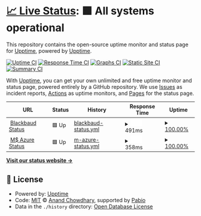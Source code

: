 # [📈 Live Status](https://demo.upptime.js.org): <!--live status--> **🟩 All systems operational**

This repository contains the open-source uptime monitor and status page for [Upptime](https://upptime.js.org), powered by [Upptime](https://github.com/upptime/upptime).

[![Uptime CI](https://github.com/upptime/upptime/workflows/Uptime%20CI/badge.svg)](https://github.com/upptime/upptime/actions?query=workflow%3A%22Uptime+CI%22)
[![Response Time CI](https://github.com/upptime/upptime/workflows/Response%20Time%20CI/badge.svg)](https://github.com/upptime/upptime/actions?query=workflow%3A%22Response+Time+CI%22)
[![Graphs CI](https://github.com/upptime/upptime/workflows/Graphs%20CI/badge.svg)](https://github.com/upptime/upptime/actions?query=workflow%3A%22Graphs+CI%22)
[![Static Site CI](https://github.com/upptime/upptime/workflows/Static%20Site%20CI/badge.svg)](https://github.com/upptime/upptime/actions?query=workflow%3A%22Static+Site+CI%22)
[![Summary CI](https://github.com/upptime/upptime/workflows/Summary%20CI/badge.svg)](https://github.com/upptime/upptime/actions?query=workflow%3A%22Summary+CI%22)

With [Upptime](https://upptime.js.org), you can get your own unlimited and free uptime monitor and status page, powered entirely by a GitHub repository. We use [Issues](https://github.com/upptime/upptime/issues) as incident reports, [Actions](https://github.com/upptime/upptime/actions) as uptime monitors, and [Pages](https://demo.upptime.js.org) for the status page.

<!--start: status pages-->
<!-- This summary is generated by Upptime (https://github.com/upptime/upptime) -->
<!-- Do not edit this manually, your changes will be overwritten -->
<!-- prettier-ignore -->
| URL | Status | History | Response Time | Uptime |
| --- | ------ | ------- | ------------- | ------ |
| <img alt="" src="https://icons.duckduckgo.com/ip3/status.blackbaud.com.ico" height="13"> [Blackbaud Status](https://status.blackbaud.com/) | 🟩 Up | [blackbaud-status.yml](https://github.com/elykittytee/probably-down-space/commits/HEAD/history/blackbaud-status.yml) | <details><summary><img alt="Response time graph" src="./graphs/blackbaud-status/response-time-week.png" height="20"> 491ms</summary><br><a href="https://upptime.github.io/upptime/history/blackbaud-status"><img alt="Response time 491" src="https://img.shields.io/endpoint?url=https%3A%2F%2Fraw.githubusercontent.com%2Felykittytee%2Fprobably-down-space%2FHEAD%2Fapi%2Fblackbaud-status%2Fresponse-time.json"></a><br><a href="https://upptime.github.io/upptime/history/blackbaud-status"><img alt="24-hour response time 491" src="https://img.shields.io/endpoint?url=https%3A%2F%2Fraw.githubusercontent.com%2Felykittytee%2Fprobably-down-space%2FHEAD%2Fapi%2Fblackbaud-status%2Fresponse-time-day.json"></a><br><a href="https://upptime.github.io/upptime/history/blackbaud-status"><img alt="7-day response time 491" src="https://img.shields.io/endpoint?url=https%3A%2F%2Fraw.githubusercontent.com%2Felykittytee%2Fprobably-down-space%2FHEAD%2Fapi%2Fblackbaud-status%2Fresponse-time-week.json"></a><br><a href="https://upptime.github.io/upptime/history/blackbaud-status"><img alt="30-day response time 491" src="https://img.shields.io/endpoint?url=https%3A%2F%2Fraw.githubusercontent.com%2Felykittytee%2Fprobably-down-space%2FHEAD%2Fapi%2Fblackbaud-status%2Fresponse-time-month.json"></a><br><a href="https://upptime.github.io/upptime/history/blackbaud-status"><img alt="1-year response time 491" src="https://img.shields.io/endpoint?url=https%3A%2F%2Fraw.githubusercontent.com%2Felykittytee%2Fprobably-down-space%2FHEAD%2Fapi%2Fblackbaud-status%2Fresponse-time-year.json"></a></details> | <details><summary><a href="https://upptime.github.io/upptime/history/blackbaud-status">100.00%</a></summary><a href="https://upptime.github.io/upptime/history/blackbaud-status"><img alt="All-time uptime 100.00%" src="https://img.shields.io/endpoint?url=https%3A%2F%2Fraw.githubusercontent.com%2Felykittytee%2Fprobably-down-space%2FHEAD%2Fapi%2Fblackbaud-status%2Fuptime.json"></a><br><a href="https://upptime.github.io/upptime/history/blackbaud-status"><img alt="24-hour uptime 100.00%" src="https://img.shields.io/endpoint?url=https%3A%2F%2Fraw.githubusercontent.com%2Felykittytee%2Fprobably-down-space%2FHEAD%2Fapi%2Fblackbaud-status%2Fuptime-day.json"></a><br><a href="https://upptime.github.io/upptime/history/blackbaud-status"><img alt="7-day uptime 100.00%" src="https://img.shields.io/endpoint?url=https%3A%2F%2Fraw.githubusercontent.com%2Felykittytee%2Fprobably-down-space%2FHEAD%2Fapi%2Fblackbaud-status%2Fuptime-week.json"></a><br><a href="https://upptime.github.io/upptime/history/blackbaud-status"><img alt="30-day uptime 100.00%" src="https://img.shields.io/endpoint?url=https%3A%2F%2Fraw.githubusercontent.com%2Felykittytee%2Fprobably-down-space%2FHEAD%2Fapi%2Fblackbaud-status%2Fuptime-month.json"></a><br><a href="https://upptime.github.io/upptime/history/blackbaud-status"><img alt="1-year uptime 100.00%" src="https://img.shields.io/endpoint?url=https%3A%2F%2Fraw.githubusercontent.com%2Felykittytee%2Fprobably-down-space%2FHEAD%2Fapi%2Fblackbaud-status%2Fuptime-year.json"></a></details>
| <img alt="" src="https://icons.duckduckgo.com/ip3/azure.status.microsoft.ico" height="13"> [M$ Azure Status](https://azure.status.microsoft/en-us/status) | 🟩 Up | [m-azure-status.yml](https://github.com/elykittytee/probably-down-space/commits/HEAD/history/m-azure-status.yml) | <details><summary><img alt="Response time graph" src="./graphs/m-azure-status/response-time-week.png" height="20"> 358ms</summary><br><a href="https://upptime.github.io/upptime/history/m-azure-status"><img alt="Response time 358" src="https://img.shields.io/endpoint?url=https%3A%2F%2Fraw.githubusercontent.com%2Felykittytee%2Fprobably-down-space%2FHEAD%2Fapi%2Fm-azure-status%2Fresponse-time.json"></a><br><a href="https://upptime.github.io/upptime/history/m-azure-status"><img alt="24-hour response time 358" src="https://img.shields.io/endpoint?url=https%3A%2F%2Fraw.githubusercontent.com%2Felykittytee%2Fprobably-down-space%2FHEAD%2Fapi%2Fm-azure-status%2Fresponse-time-day.json"></a><br><a href="https://upptime.github.io/upptime/history/m-azure-status"><img alt="7-day response time 358" src="https://img.shields.io/endpoint?url=https%3A%2F%2Fraw.githubusercontent.com%2Felykittytee%2Fprobably-down-space%2FHEAD%2Fapi%2Fm-azure-status%2Fresponse-time-week.json"></a><br><a href="https://upptime.github.io/upptime/history/m-azure-status"><img alt="30-day response time 358" src="https://img.shields.io/endpoint?url=https%3A%2F%2Fraw.githubusercontent.com%2Felykittytee%2Fprobably-down-space%2FHEAD%2Fapi%2Fm-azure-status%2Fresponse-time-month.json"></a><br><a href="https://upptime.github.io/upptime/history/m-azure-status"><img alt="1-year response time 358" src="https://img.shields.io/endpoint?url=https%3A%2F%2Fraw.githubusercontent.com%2Felykittytee%2Fprobably-down-space%2FHEAD%2Fapi%2Fm-azure-status%2Fresponse-time-year.json"></a></details> | <details><summary><a href="https://upptime.github.io/upptime/history/m-azure-status">100.00%</a></summary><a href="https://upptime.github.io/upptime/history/m-azure-status"><img alt="All-time uptime 100.00%" src="https://img.shields.io/endpoint?url=https%3A%2F%2Fraw.githubusercontent.com%2Felykittytee%2Fprobably-down-space%2FHEAD%2Fapi%2Fm-azure-status%2Fuptime.json"></a><br><a href="https://upptime.github.io/upptime/history/m-azure-status"><img alt="24-hour uptime 100.00%" src="https://img.shields.io/endpoint?url=https%3A%2F%2Fraw.githubusercontent.com%2Felykittytee%2Fprobably-down-space%2FHEAD%2Fapi%2Fm-azure-status%2Fuptime-day.json"></a><br><a href="https://upptime.github.io/upptime/history/m-azure-status"><img alt="7-day uptime 100.00%" src="https://img.shields.io/endpoint?url=https%3A%2F%2Fraw.githubusercontent.com%2Felykittytee%2Fprobably-down-space%2FHEAD%2Fapi%2Fm-azure-status%2Fuptime-week.json"></a><br><a href="https://upptime.github.io/upptime/history/m-azure-status"><img alt="30-day uptime 100.00%" src="https://img.shields.io/endpoint?url=https%3A%2F%2Fraw.githubusercontent.com%2Felykittytee%2Fprobably-down-space%2FHEAD%2Fapi%2Fm-azure-status%2Fuptime-month.json"></a><br><a href="https://upptime.github.io/upptime/history/m-azure-status"><img alt="1-year uptime 100.00%" src="https://img.shields.io/endpoint?url=https%3A%2F%2Fraw.githubusercontent.com%2Felykittytee%2Fprobably-down-space%2FHEAD%2Fapi%2Fm-azure-status%2Fuptime-year.json"></a></details>

<!--end: status pages-->

[**Visit our status website →**](https://demo.upptime.js.org)

## 📄 License

- Powered by: [Upptime](https://github.com/upptime/upptime)
- Code: [MIT](./LICENSE) © [Anand Chowdhary](https://anandchowdhary.com), supported by [Pabio](https://pabio.com)
- Data in the `./history` directory: [Open Database License](https://opendatacommons.org/licenses/odbl/1-0/)
